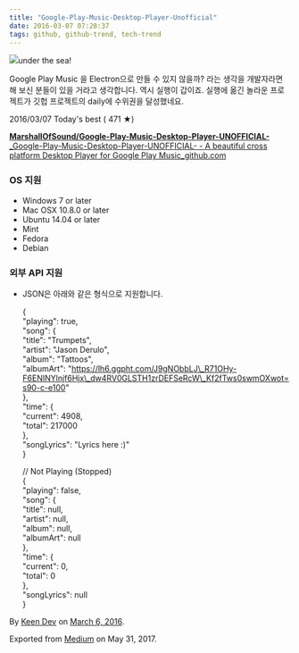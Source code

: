 ```yaml
---
title: "Google-Play-Music-Desktop-Player-Unofficial"
date: 2016-03-07 07:28:37
tags: github, github-trend, tech-trend 
---
```



![][image0]under the sea!

Google Play Music 을 Electron으로 만들 수 있지 않을까? 라는 생각을 개발자라면 해 보신 분들이 있을 거라고 생각합니다. 역시 실행이 갑이죠. 실행에 옮긴 놀라운 프로젝트가 깃헙 프로젝트의 daily에 수위권을 달성했네요.

2016/03/07 Today's best ( 471 ★)

[**MarshallOfSound/Google-Play-Music-Desktop-Player-UNOFFICIAL-**  
_Google-Play-Music-Desktop-Player-UNOFFICIAL- - A beautiful cross platform Desktop Player for Google Play Music_github.com][anchor0][][anchor1]

### OS 지원

* Windows 7 or later
* Mac OSX 10.8.0 or later
* Ubuntu 14.04 or later
* Mint
* Fedora
* Debian

### 외부 API 지원

* JSON은 아래와 같은 형식으로 지원합니다.
    
    {  
    "playing": true,  
    "song": {  
    "title": "Trumpets",  
    "artist": "Jason Derulo",  
    "album": "Tattoos",  
    "albumArt": "https://lh6.ggpht.com/J9gNObbLJ\_R71OHy-F6ENINYlnjf6Hjx\_dw4RV0GLSTH1zrDEFSeRcW\_Kf2fTws0swmOXwot=s90-c-e100"  
    },  
    "time": {  
    "current": 4908,  
    "total": 217000  
    },  
    "songLyrics": "Lyrics here :)"  
    }  
      
    // Not Playing (Stopped)  
    {  
    "playing": false,  
    "song": {  
    "title": null,  
    "artist": null,  
    "album": null,  
    "albumArt": null  
    },  
    "time": {  
    "current": 0,  
    "total": 0  
    },  
    "songLyrics": null  
    }

By [Keen Dev][anchor2] on [March 6, 2016][anchor3].

Exported from [Medium][anchor4] on May 31, 2017\.


[anchor0]: https://github.com/MarshallOfSound/Google-Play-Music-Desktop-Player-UNOFFICIAL- "https://github.com/MarshallOfSound/Google-Play-Music-Desktop-Player-UNOFFICIAL-"
[anchor1]: https://github.com/MarshallOfSound/Google-Play-Music-Desktop-Player-UNOFFICIAL-
[anchor2]: https://medium.com/@keendev
[anchor3]: https://medium.com/p/fbcbb95909da
[anchor4]: https://medium.com


[image0]: /images/1*Qh8YBo47zIkAaoOLz5Xuxw.pn